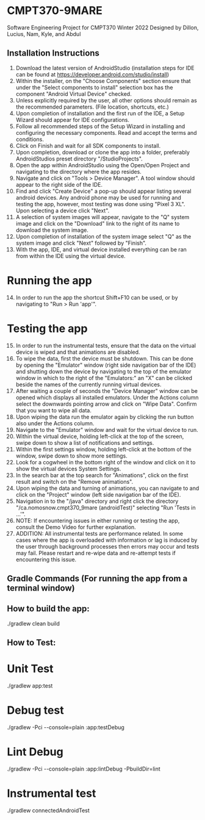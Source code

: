 # CMPT370-9MARE

Software Engineering Project for CMPT370 Winter 2022
Designed by Dillon, Lucius, Nam, Kyle, and Abdul

## Installation Instructions
1. Download the latest version of AndroidStudio (installation steps for IDE can be found at https://developer.android.com/studio/install)
2. Within the installer, on the "Choose Components" section ensure that under the "Select components to install" selection box has the component "Android Virtual Device" checked.
3. Unless explicitly required by the user, all other options should remain as the recommended parameters. (File location, shortcuts, etc.)
4. Upon completion of installation and the first run of the IDE, a Setup Wizard should appear for IDE configurations.
5. Follow all recommended steps of the Setup Wizard in installing and configuring the necessary components. Read and accept the terms and conditions.
6. Click on Finish and wait for all SDK components to install.
7. Upon completion, download or clone the app into a folder, preferably AndroidStudios preset directory "/StudioProjects".
8. Open the app within AndroidStudio using the Open/Open Project and navigating to the directory where the app resides.
9. Navigate and click on "Tools > Device Manager". A tool window should appear to the right side of the IDE.
10. Find and click "Create Device" a pop-up should appear listing several android devices. Any android phone may be used for running and testing the app, however, most testing was done using "Pixel 3 XL". Upon selecting a device click "Next".
11. A selection of system images will appear, navigate to the "Q" system image and click on the "Download" link to the right of its name to download the system image.
12. Upon completion of installation of the system image select "Q" as the system image and click "Next" followed by "Finish".
13. With the app, IDE, and virtual device installed everything can be ran from within the IDE using the virtual device.

# Running the app
14. In order to run the app the shortcut Shift+F10 can be used, or by navigating to "Run > Run 'app'".

# Testing the app
15. In order to run the instrumental tests, ensure that the data on the virtual device is wiped and that animations are disabled.
16. To wipe the data, first the device must be shutdown. This can be done by opening the "Emulator" window (right side navigation bar of the IDE) and shutting down the device by navigating to the top of the emulator window in which to the right of the "Emulators:" an "X" can be clicked beside the names of the currently running virtual devices.
17. After waiting a couple of seconds the "Device Manager" window can be opened which displays all installed emulators. Under the Actions column select the downwards pointing arrow and click on "Wipe Data". Confirm that you want to wipe all data.
18. Upon wiping the data run the emulator again by clicking the run button also under the Actions column.
19. Navigate to the "Emulator" window and wait for the virtual device to run.
20. Within the virtual device, holding left-click at the top of the screen, swipe down to show a list of notifications and settings.
21. Within the first settings window, holding left-click at the bottom of the window, swipe down to show more settings.
22. Look for a cogwheel in the bottom right of the window and click on it to show the virtual devices System Settings.
23. In the search bar at the top search for "Animations", click on the first result and switch on the "Remove animations".
24. Upon wiping the data and turning of animations, you can navigate to and click on the "Project" window (left side navigation bar of the IDE).
25. Navigation in to the "/java" directory and right click the directory "/ca.nomosnow.cmpt370_9mare (androidTest)" selecting "Run 'Tests in ...'".
26. NOTE: If encountering issues in either running or testing the app, consult the Demo Video for further explanation.
27. ADDITION: All instrumental tests are performance related. In some cases where the app is overloaded with information or lag is induced by the user through background processes then errors may occur and tests may fail. Please restart and re-wipe data and re-attempt tests if encountering this issue.

## Gradle Commands (For running the app from a terminal window)

## How to build the app:
./gradlew clean build

## How to Test:
# Unit Test
./gradlew app:test

# Debug test
./gradlew -Pci --console=plain :app:testDebug

# Lint Debug
./gradlew -Pci --console=plain :app:lintDebug -PbuildDir=lint

# Instrumental test
./gradlew connectedAndroidTest


